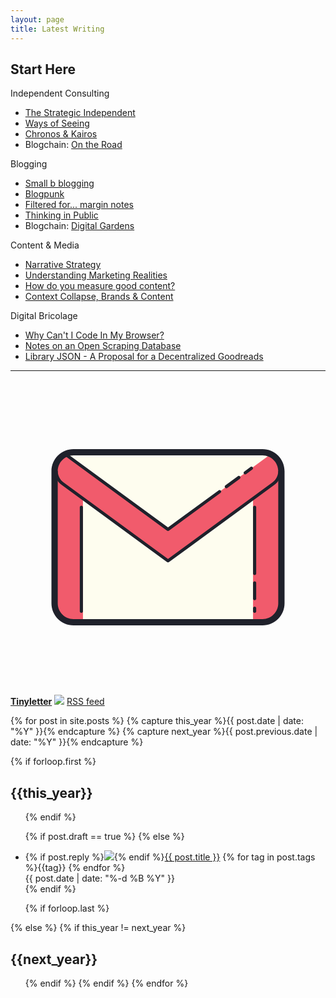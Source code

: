 ```yaml
---
layout: page
title: Latest Writing
---
```


<h2>Start Here</h2>

<div class="flex-l f5">

<div class="w-100 w-50-l pr3-l">

  <div class="bb b--newgreen ibmplexmono ttu f5">Independent Consulting</div>
  <ul>
    <li><a class="link" href="https://tomcritchlow.com/2019/04/04/the-strategic-independent/">The Strategic Independent</a></li>
    <li><a class="link" href="https://tomcritchlow.com/2018/10/29/ways-of-seeing/">Ways of Seeing</a></li>
    <li><a class="link" href="https://tomcritchlow.com/2021/01/26/kairos/">Chronos & Kairos</a></li>
    <li>Blogchain: <a class="link" href="https://tomcritchlow.com/blogchains/on-the-road/">On the Road</a></li>
  </ul>

  <div class="bb b--newgreen ibmplexmono ttu f5">Blogging</div>
  <ul>
    <li><a class="link" href="https://tomcritchlow.com/2018/02/23/small-b-blogging/">Small b blogging</a></li>
    <li><a class="link" href="https://tomcritchlow.com/2019/05/17/blogpunk/">Blogpunk</a></li>
    <li><a class="link" href="https://tomcritchlow.com/2020/12/17/side-notes/">Filtered for... margin notes</a></li>
    <li><a class="link" href="https://tomcritchlow.com/2020/07/23/thinking-in-public/">Thinking in Public</a></li>
    <li>Blogchain: <a class="link" href="https://tomcritchlow.com/blogchains/digital-gardens/">Digital Gardens</a></li>
  </ul>  

  

</div>

<div class="w-100 w-50-l pl3-l">

  <div class="bb b--newgreen ibmplexmono ttu f5">Content & Media</div>
  <ul>
    <li><a class="link" href="https://tomcritchlow.com/2020/02/20/narrative-strategy/">Narrative Strategy</a></li>
    <li><a class="link" href="https://tomcritchlow.com/2019/10/22/brand-worlding/">Understanding Marketing Realities</a></li>
    <li><a class="link" href="https://tomcritchlow.com/2017/10/03/how-do-you-measure-good-content/">How do you measure good content?</a></li>
    <li><a class="link" href="https://tomcritchlow.com/2017/04/20/context-collapse/">Context Collapse, Brands & Content</a></li>
  </ul>  

  <div class="bb b--newgreen ibmplexmono ttu f5">Digital Bricolage</div>
  <ul>
    <li><a class="link" href="https://tomcritchlow.com/2021/01/14/new-browsers/">Why Can't I Code In My Browser?</a></li>
    <li><a class="link" href="https://tomcritchlow.com/2021/03/29/open-scraping-database/">Notes on an Open Scraping Database</a></li>
    <li><a class="link" href="https://tomcritchlow.com/2020/04/15/library-json/">Library JSON - A Proposal for a Decentralized Goodreads</a></li>
  </ul>  

</div>
</div>


<hr>

<svg xmlns="http://www.w3.org/2000/svg" viewBox="0 0 100 100" class="w2 h2 dib v-mid"><path fill="#fefdef" d="M80,77H20c-3.314,0-6-2.686-6-6V29c0-3.314,2.686-6,6-6h60c3.314,0,6,2.686,6,6v42	C86,74.314,83.314,77,80,77z"/><path fill="#f15b6c" d="M23,77h-3c-3.314,0-6-2.686-6-6V29h9V77z"/><path fill="#f15b6c" d="M77,77h3c3.314,0,6-2.686,6-6V29h-9V77z"/><path fill="#f15b6c" d="M82.09,24h-0.004L50,47.5L17.914,24H17.91c-1.883,0-3.41,1.527-3.41,3.41v1.554	c0,1.594,0.76,3.092,2.046,4.034L50,57.5l33.454-24.502c1.286-0.942,2.046-2.44,2.046-4.034V27.41C85.5,25.527,83.973,24,82.09,24z"/><path fill="#1f212b" d="M80,78H20c-3.859,0-7-3.14-7-7V29c0-3.86,3.141-7,7-7h60c3.859,0,7,3.14,7,7v42	C87,74.86,83.859,78,80,78z M20,24c-2.757,0-5,2.243-5,5v42c0,2.757,2.243,5,5,5h60c2.757,0,5-2.243,5-5V29c0-2.757-2.243-5-5-5H20z"/><path fill="#1f212b" d="M50,58c-0.104,0-0.207-0.032-0.296-0.097L16.25,33.401C14.842,32.37,14,30.711,14,28.964h1	c0,1.429,0.688,2.786,1.841,3.63L50,56.88l33.158-24.286C84.312,31.75,85,30.394,85,28.964h1c0,1.747-0.842,3.406-2.251,4.437	L50.296,57.903C50.207,57.968,50.104,58,50,58z"/><path fill="#1f212b" d="M22.5,74c-0.276,0-0.5-0.224-0.5-0.5v-33c0-0.276,0.224-0.5,0.5-0.5s0.5,0.224,0.5,0.5v33	C23,73.776,22.776,74,22.5,74z"/><path fill="#1f212b" d="M77.5,62c-0.276,0-0.5-0.224-0.5-0.5v-21c0-0.276,0.224-0.5,0.5-0.5s0.5,0.224,0.5,0.5v21	C78,61.776,77.776,62,77.5,62z"/><path fill="#1f212b" d="M77.5,70c-0.276,0-0.5-0.224-0.5-0.5v-5c0-0.276,0.224-0.5,0.5-0.5s0.5,0.224,0.5,0.5v5	C78,69.776,77.776,70,77.5,70z"/><path fill="#1f212b" d="M77.5,74c-0.276,0-0.5-0.224-0.5-0.5v-1c0-0.276,0.224-0.5,0.5-0.5s0.5,0.224,0.5,0.5v1	C78,73.776,77.776,74,77.5,74z"/><path fill="#1f212b" d="M74.5,30.056c-0.153,0-0.306-0.071-0.403-0.205c-0.163-0.223-0.115-0.536,0.108-0.699l2-1.464	c0.221-0.164,0.535-0.116,0.698,0.108c0.163,0.223,0.115,0.536-0.108,0.699l-2,1.464C74.706,30.025,74.603,30.056,74.5,30.056z"/><path fill="#1f212b" d="M68.5,34.451c-0.153,0-0.306-0.071-0.403-0.205c-0.163-0.223-0.115-0.536,0.107-0.699l4-2.93	c0.223-0.164,0.536-0.116,0.699,0.108c0.163,0.223,0.115,0.536-0.107,0.699l-4,2.93C68.706,34.419,68.603,34.451,68.5,34.451z"/><path fill="#1f212b" d="M50,48c-0.104,0-0.207-0.032-0.296-0.097l-32.428-23.75c-0.223-0.163-0.271-0.476-0.107-0.699	c0.163-0.224,0.477-0.271,0.699-0.108L50,46.88l16.089-11.784c0.224-0.164,0.536-0.116,0.699,0.108	c0.163,0.223,0.115,0.536-0.107,0.699l-16.385,12C50.207,47.968,50.104,48,50,48z"/></svg><a href="https://tinyletter.com/tomcritchlow"><strong>Tinyletter</strong></a>
<img class="dib v-mid h2" src="https://img.icons8.com/color/48/000000/rss.png"/> <a href="/feed.xml">RSS feed</a>

{% for post in site.posts  %}
{% capture this_year %}{{ post.date | date: "%Y" }}{% endcapture %}
{% capture next_year %}{{ post.previous.date | date: "%Y" }}{% endcapture %}

{% if forloop.first %}
<h2 id="{{ this_year }}-ref">{{this_year}}</h2>
<ul>
{% endif %}

{% if post.draft == true %}
{% else %}
<li class="pv2">
{% if post.reply %}<img class="dib h2 v-mid" style="padding-top:0px;padding-bottom:0px" src="https://img.icons8.com/cute-clipart/64/000000/response.png"/>{% endif %}<a href="{{ post.url }}">{{ post.title }}</a> <span class="ttu f6 red">{% for tag in post.tags %}{{tag}} {% endfor %}</span>
<br><span class="f6 ttu black-50 pv3">{{ post.date | date: "%-d %B %Y" }}</span><span class="black-50 f6"  data-page-id="http://tomcritchlow.com{{post.url}}"><a id="commentolink" href="{{ post.url }}#commento"></a></span></li>
{% endif %}

{% if forloop.last %}
</ul>
{% else %}
{% if this_year != next_year %}
</ul>
<h2 id="{{ next_year }}-ref">{{next_year}}</h2>
<ul>
{% endif %}
{% endif %}
{% endfor %}


<script>
window.commentoCustomText = function(count) {
  if(count === 0) {
    return "";
  } else if (count === 1) {
    return " | ⚡ 1 comment";
  } else {
    return " | ⚡ "+ count + " comments";
  }
}
</script>
<script src="https://cdn.commento.io/js/count.js" data-custom-text="window.commentoCustomText"></script>

